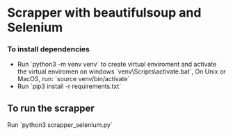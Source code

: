 # Scrapper with beautifulsoup and Selenium

### To install dependencies
* Run ´python3 -m venv venv´ to create virtual enviroment and activate the
virtual enviromen on windows ´venv\Scripts\activate.bat´, On Unix or MacOS, run:
´source venv/bin/activate´
* Run ´pip3 install -r requirements.txt´

## To run the scrapper
Run ´python3 scrapper_selenium.py´
